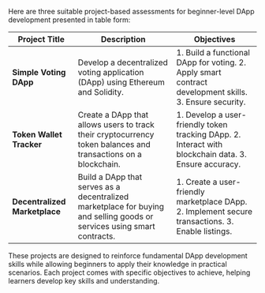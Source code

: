 Here are three suitable project-based assessments for beginner-level DApp development presented in table form:

| Project Title                     | Description                                                                                                             | Objectives                                                                                          |
|-----------------------------------|-------------------------------------------------------------------------------------------------------------------------|-----------------------------------------------------------------------------------------------------|
| **Simple Voting DApp**            | Develop a decentralized voting application (DApp) using Ethereum and Solidity.                                      | 1. Build a functional DApp for voting. 2. Apply smart contract development skills. 3. Ensure security. |
| **Token Wallet Tracker**          | Create a DApp that allows users to track their cryptocurrency token balances and transactions on a blockchain.        | 1. Develop a user-friendly token tracking DApp. 2. Interact with blockchain data. 3. Ensure accuracy. |
| **Decentralized Marketplace**     | Build a DApp that serves as a decentralized marketplace for buying and selling goods or services using smart contracts. | 1. Create a user-friendly marketplace DApp. 2. Implement secure transactions. 3. Enable listings.  |

These projects are designed to reinforce fundamental DApp development skills while allowing beginners to apply their knowledge in practical scenarios. Each project comes with specific objectives to achieve, helping learners develop key skills and understanding.
